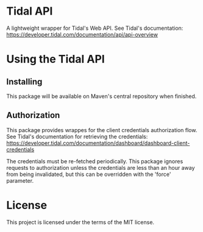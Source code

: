 # Tidal API

A lightweight wrapper for Tidal's Web API.
See Tidal's documentation: https://developer.tidal.com/documentation/api/api-overview

# Using the Tidal API

## Installing

This package will be available on Maven's central repository when finished.

## Authorization

This package provides wrappes for the client credentials authorization flow.
See Tidal's documentation for retrieving the credentials: https://developer.tidal.com/documentation/dashboard/dashboard-client-credentials

The credentials must be re-fetched periodically.
This package ignores requests to authorization unless the credentials are less than an hour away from being invalidated, but this can be overridden with the 'force' parameter.

# License

This project is licensed under the terms of the MIT license.
